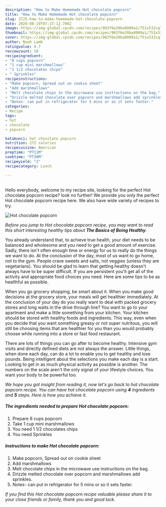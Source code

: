 ```yaml
---
description: "How to Make Homemade Hot chocolate popcorn"
title: "How to Make Homemade Hot chocolate popcorn"
slug: 3725-how-to-make-homemade-hot-chocolate-popcorn
date: 2020-08-19T07:37:12.796Z
image: https://img-global.cpcdn.com/recipes/903f6e20ba8009a1/751x532cq70/hot-chocolate-popcorn-recipe-main-photo.jpg
thumbnail: https://img-global.cpcdn.com/recipes/903f6e20ba8009a1/751x532cq70/hot-chocolate-popcorn-recipe-main-photo.jpg
cover: https://img-global.cpcdn.com/recipes/903f6e20ba8009a1/751x532cq70/hot-chocolate-popcorn-recipe-main-photo.jpg
author: Noah Lamb
ratingvalue: 4.7
reviewcount: 10
recipeingredient:
- "8 cups popcorn"
- "1 cup mini marshmallows"
- "1 1/2 chocolates chips"
- " Sprinkles"
recipeinstructions:
- "Make popcorn, Spread out on cookie sheet"
- "Add marshmallows"
- "Melt chocolate chips in the microwave use instructions on the bag."
- "Drizzle melted chocolate over popcorn and marshmallows add sprinkles."
- "Notes- can put in refrigerator for 5 mins or so it sets faster."
categories:
- Recipe
tags:
- hot
- chocolate
- popcorn

katakunci: hot chocolate popcorn 
nutrition: 272 calories
recipecuisine: American
preptime: "PT11M"
cooktime: "PT30M"
recipeyield: "2"
recipecategory: Lunch

---
```

<br>
Hello everybody, welcome to my recipe site, looking for the perfect Hot chocolate popcorn recipe? look no further! We provide you only the perfect Hot chocolate popcorn recipe here. We also have wide variety of recipes to try.
<br>


![Hot chocolate popcorn](https://img-global.cpcdn.com/recipes/903f6e20ba8009a1/751x532cq70/hot-chocolate-popcorn-recipe-main-photo.jpg)

<i>Before you jump to Hot chocolate popcorn recipe, you may want to read this short interesting healthy tips about <strong>The Basics of Being Healthy</strong>.</i>

You already understand that, to achieve true health, your diet needs to be balanced and wholesome and you need to get a good amount of exercise. Sadly, there isn't often enough time or energy for us to really do the things we want to do. At the conclusion of the day, most of us want to go home, not to the gym. People crave sweets and salts, not veggies (unless they are vegetarians). You should be glad to learn that getting healthy doesn't always have to be super difficult. If you are persistent you'll get all of the activity and appropriate food choices you need. Here are some tips to be as healthful as possible.

When you go grocery shopping, be smart about it. When you make good decisions at the grocery store, your meals will get healthier immediately. At the conclusion of your day do you really want to deal with packed grocery stores and long waits in the drive through line? You want to go to your apartment and make a little something from your kitchen. Your kitchen should be stored with healthy foods and ingredients. This way, even when you decide that you want something greasy or not super nutritous, you will still be choosing items that are healthier for you than you would probably choose while running into a store or fast food restaurant.

There are lots of things you can go after to become healthy. Intensive gym visits and directly defined diets are not always the answer. Little things, when done each day, can do a lot to enable you to get healthy and lose pounds. Being intelligent about the selections you make each day is a start. Looking to get in as much physical activity as possible is another. The numbers on the scale aren't the only signal of your lifestyle choices. You want your body to be powerful too. 


<i>We hope you got insight from reading it, now let's go back to hot chocolate popcorn recipe. You can have hot chocolate popcorn using <strong>4</strong> ingredients and <strong>5</strong> steps. Here is how you achieve it.
</i>

##### The ingredients needed to prepare Hot chocolate popcorn:

1. Prepare 8 cups popcorn
1. Take 1 cup mini marshmallows
1. You need 1 1/2 chocolates chips
1. You need  Sprinkles


##### Instructions to make Hot chocolate popcorn:

1. Make popcorn, Spread out on cookie sheet
1. Add marshmallows
1. Melt chocolate chips in the microwave use instructions on the bag.
1. Drizzle melted chocolate over popcorn and marshmallows add sprinkles.
1. Notes- can put in refrigerator for 5 mins or so it sets faster.


<i>If you find this Hot chocolate popcorn recipe valuable please share it to your close friends or family, thank you and good luck.</i>
